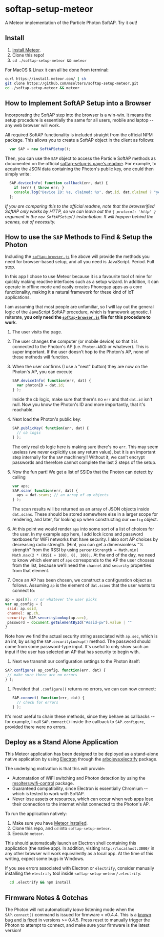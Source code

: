 # softap-setup-meteor
A Meteor implementation of the Particle Photon SoftAP.  Try it out!

## Install

1.  [Install Meteor](https://www.meteor.com/install).
2.  Clone this repo!
3.  `cd ./softap-setup-meteor && meteor`

For MacOS & Linux it can all be done from terminal:
```bash
curl https://install.meteor.com/ | sh
git clone https://github.com/msolters/softap-setup-meteor.git
cd ./softap-setup-meteor && meteor
```

##  How to Implement SoftAP Setup into a Browser
Incorporating the SoftAP step into the browser is a win-win.  It means the setup procedure is essentially the same for all users, mobile and laptop -- any web browser will work.

All required SoftAP functionality is included straight from the official NPM package.  This allows you to create a SoftAP object in the client as follows:

```js
  var SAP = new SoftAPSetup();
```

Then, you can use the `SAP` object to access the Particle SoftAP methods as documented on the official [softap-setup-js page's readme](https://github.com/spark/softap-setup-js/blob/master/README.md#usage).  For example, to acquire the JSON data containing the Photon's public key, one could then simply write:

```js
  SAP.deviceInfo( function callback(err, dat) {
    if (err) { throw err; }
    console.log("Device ID: %s, claimed: %s", dat.id, dat.claimed ? "yes" : "no");
  };
```

*If you are comparing this to the official readme, note that the browserified SoftAP only works by HTTP, so we can leave out the `{ protocol: 'http' }` argument in the `new SoftAPSetup()` instantiation.  It will happen behind the scenes, out of necessity.*

## How to use the `SAP` Methods to Find & Setup the Photon
Including the [`softap-browser.js`](https://github.com/msolters/softap-setup-meteor/tree/master/client/lib) file above will provide the methods you need for browser-based setup, and all you need is JavaScript.  Period.  Full stop.

In this app I chose to use Meteor because it is a favourite tool of mine for quickly making reactive interfaces such as a setup wizard.  In addition, it can operate in offline mode and easily creates Phonegap apps as a core functionality, making it a natural framework for these kind of IoT applications.

I am assuming that most people are unfamiliar, so I will lay out the general logic of the JavaScript SoftAP procedure, which is framework agnostic.  I reiterate, **you only need the [`softap-browser.js`](https://github.com/msolters/softap-setup-meteor/tree/master/client/lib) file for this procedure to work**.

1.  The user visits the page.
1.  The user changes the computer (or mobile device) so that it is connected to the Photon's AP (i.e. `Photon-ABCD` or whatever).  This is super important.  If the user doesn't hop to the Photon's AP, none of these methods will function.
1.  When the user confirms (I use a "next" button) they are now on the Photon's AP, you can execute

    ```js
    SAP.deviceInfo( function(err, dat) {
      var photonID = dat.id;
    } );
    ```

    Inside the cb logic, make sure that there's no `err` and that `dat.id` isn't null.  Now you know the Photon's ID and more importantly, that it's reachable.
1.  Next load the Photon's public key:

    ```js
    SAP.publicKey( function(err, dat) {
      // cb logic
    } );
    ```

    The only real cb logic here is making sure there's no `err`.  This may seem useless (we never explicitly use any return value), but it is an important step internally for the `SAP` machinery!!  Without it, we can't encrypt passwords and therefore cannot complete the last 2 steps of the setup.
1.  Now the fun part!  We get a list of SSIDs that the Photon can detect by calling

    ```js
    var aps;
    SAP.scan( function(err, dat) {
      aps = dat.scans; // an array of ap objects
    } );
    ```

    The scan results will be returned as an array of JSON objects inside `dat.scans`.  These should be stored somewhere else in a larger scope for rendering, and later, for looking up when constructing our `config` object.
1.  At this point we would render `aps` into some sort of a list of choices for the user.  In my example app here, I add lock icons and password textboxes for WiFi networks that have security.  I also sort AP choices by decreasing radio strength.  (Hint, you can get a dimensionless "% strength" from the RSSI by using `percentStrength = Math.min( Math.max(2 * (RSSI + 100), 0), 100);`.  At the end of the day, we need to know which element of `aps` corresponds to the AP the user chooses from the list, because we'll need the `channel` and `security` properties from that element.
1.  Once an AP has been chosen, we construct a configuration object as follows.  Assuming `ap` is the element of `dat.scans` that the user wants to connect to:

   ```js
   ap = aps[0]; // or whatever the user picks
   var ap_config = {
    ssid: ap.ssid,
    channel: ap.ch,
    security: SAP.securityLookup(ap.sec),
    password = document.getElementById("#ssid-pw").value | ""
   }
   ```

  Note how we find the actual security string associated with `ap.sec`, which is an int, by using the `SAP.securityLookup()` method.  The password should come from some password-type input.  It's useful to only show such an input if the user has selected an AP that has security to begin with.
1.  Next we transmit our configuration settings to the Photon itself:

   ```js
   SAP.configure( ap_config, function(err, dat) {
    // make sure there are no errors
   } );
   ```

1.  Provided that `.configure()` returns no errors, we can can now connect:
    ```js
    SAP.connect( function(err, dat) {
      // check for errors
    } );
    ```

It's most useful to chain these methods, since they behave as callbacks -- for example, I call `SAP.connect()` inside the callback to `SAP.configure`, provided there were no errors.

## Deploy as a Stand Alone Application
This Meteor application has been designed to be deployed as a stand-alone native application by using [Electron](http://electron.atom.io/) through the [arboleya:electrify](https://atmospherejs.com/arboleya/electrify) package.

The underlying motivation is that this will provide:

*  Automatation of WiFi switching and Photon detection by using the [msolters:wifi-control](https://atmospherejs.com/msolters/wifi-control) package.
*  Guaranteed compatibility, since Electron is essentially Chromium -- which is tested to work with SoftAP.
*  Never lose assets or resources, which can occur when web apps lose their connection to the internet whilst connected to the Photon's AP.

To run the application natively:

1.  Make sure you have [Meteor installed](https://www.meteor.com/install).
1.  Clone this repo, and `cd` into `softap-setup-meteor`.
2.  Execute `meteor`.

This should automatically launch an Electron shell containing this application (the native app).  In addition, visiting `http://localhost:3000/` in any other browser will work equivalently as a local app.  At the time of this writing, expect some bugs in Windows.

If you see errors associated with Electron or `electrify`, consider manually installing the `electrify` tool inside `softap-setup-meteor/.electrify`:

```sh
  cd .electrify && npm install
```

## Firmware Notes & Gotchas
The Photon will not automatically *leave* listening mode when the `SAP.connect()` command is issued for firmware < v0.4.4.  This is a [known bug and is fixed](https://github.com/spark/firmware/issues/558) in versions >= 0.4.5.  Press reset to manually trigger the Photon to attempt to connect, and make sure your firmware is the latest version!
